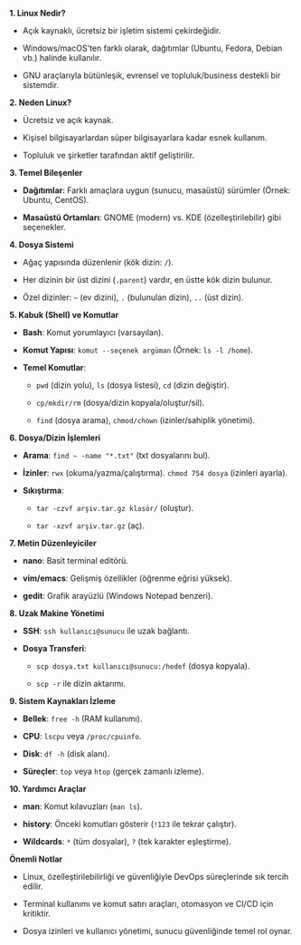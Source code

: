 **1. Linux Nedir?**

- Açık kaynaklı, ücretsiz bir işletim sistemi çekirdeğidir.
    
- Windows/macOS'ten farklı olarak, dağıtımlar (Ubuntu, Fedora, Debian vb.) halinde kullanılır.
    
- GNU araçlarıyla bütünleşik, evrensel ve topluluk/business destekli bir sistemdir.
    

**2. Neden Linux?**

- Ücretsiz ve açık kaynak.
    
- Kişisel bilgisayarlardan süper bilgisayarlara kadar esnek kullanım.
    
- Topluluk ve şirketler tarafından aktif geliştirilir.
    

**3. Temel Bileşenler**

- **Dağıtımlar**: Farklı amaçlara uygun (sunucu, masaüstü) sürümler (Örnek: Ubuntu, CentOS).
    
- **Masaüstü Ortamları**: GNOME (modern) vs. KDE (özelleştirilebilir) gibi seçenekler.
    

**4. Dosya Sistemi**

- Ağaç yapısında düzenlenir (kök dizin: `/`).
    
- Her dizinin bir üst dizini (`.parent`) vardır, en üstte kök dizin bulunur.
    
- Özel dizinler: `~` (ev dizini), `.` (bulunulan dizin), `..` (üst dizin).
    

**5. Kabuk (Shell) ve Komutlar**

- **Bash**: Komut yorumlayıcı (varsayılan).
    
- **Komut Yapısı**: `komut --seçenek argüman` (Örnek: `ls -l /home`).
    
- **Temel Komutlar**:
    
    - `pwd` (dizin yolu), `ls` (dosya listesi), `cd` (dizin değiştir).
        
    - `cp/mkdir/rm` (dosya/dizin kopyala/oluştur/sil).
        
    - `find` (dosya arama), `chmod/chown` (izinler/sahiplik yönetimi).
        

**6. Dosya/Dizin İşlemleri**

- **Arama**: `find ~ -name "*.txt"` (txt dosyalarını bul).
    
- **İzinler**: `rwx` (okuma/yazma/çalıştırma). `chmod 754 dosya` (izinleri ayarla).
    
- **Sıkıştırma**:
    
    - `tar -czvf arşiv.tar.gz klasör/` (oluştur).
        
    - `tar -xzvf arşiv.tar.gz` (aç).
        

**7. Metin Düzenleyiciler**

- **nano**: Basit terminal editörü.
    
- **vim/emacs**: Gelişmiş özellikler (öğrenme eğrisi yüksek).
    
- **gedit**: Grafik arayüzlü (Windows Notepad benzeri).
    

**8. Uzak Makine Yönetimi**

- **SSH**: `ssh kullanıcı@sunucu` ile uzak bağlantı.
    
- **Dosya Transferi**:
    
    - `scp dosya.txt kullanıcı@sunucu:/hedef` (dosya kopyala).
        
    - `scp -r` ile dizin aktarımı.
        

**9. Sistem Kaynakları İzleme**

- **Bellek**: `free -h` (RAM kullanımı).
    
- **CPU**: `lscpu` veya `/proc/cpuinfo`.
    
- **Disk**: `df -h` (disk alanı).
    
- **Süreçler**: `top` veya `htop` (gerçek zamanlı izleme).
    

**10. Yardımcı Araçlar**

- **man**: Komut kılavuzları (`man ls`).
    
- **history**: Önceki komutları gösterir (`!123` ile tekrar çalıştır).
    
- **Wildcards**: `*` (tüm dosyalar), `?` (tek karakter eşleştirme).
    

**Önemli Notlar**

- Linux, özelleştirilebilirliği ve güvenliğiyle DevOps süreçlerinde sık tercih edilir.
    
- Terminal kullanımı ve komut satırı araçları, otomasyon ve CI/CD için kritiktir.
    
- Dosya izinleri ve kullanıcı yönetimi, sunucu güvenliğinde temel rol oynar.